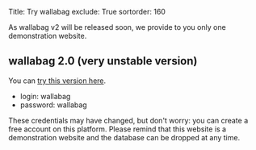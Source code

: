 Title: Try wallabag
exclude: True
sortorder: 160

As wallabag v2 will be released soon, we provide to you only one demonstration website.

## wallabag 2.0 (very unstable version)

You can [try this version here](http://v2.wallabag.org).

* login: wallabag
* password: wallabag

These credentials may have changed, but don't worry: you can create a free account on this platform. Please remind that this website is a demonstration website and the database can be dropped at any time. 
